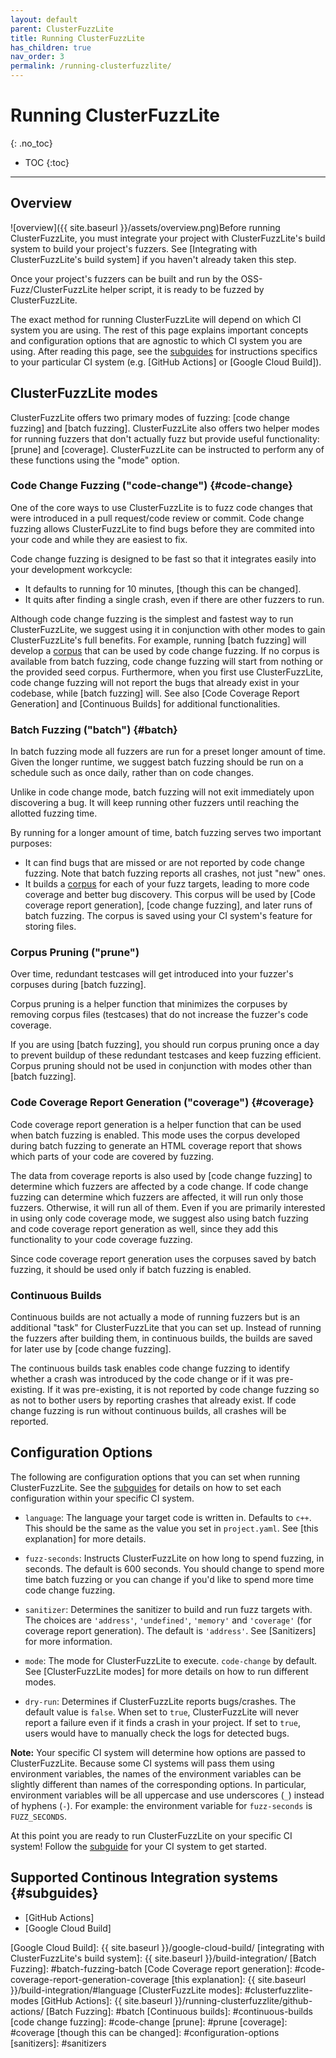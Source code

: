 ```yaml
---
layout: default
parent: ClusterFuzzLite
title: Running ClusterFuzzLite
has_children: true
nav_order: 3
permalink: /running-clusterfuzzlite/
---
```

# Running ClusterFuzzLite
{: .no_toc}

- TOC
{:toc}
---

## Overview
![overview]({{ site.baseurl }}/assets/overview.png)Before running ClusterFuzzLite, you must integrate your project with ClusterFuzzLite's build system to build your project's fuzzers. See [Integrating with ClusterFuzzLite's build system] if you haven't already taken this step.

Once your project's fuzzers can be built and run by the OSS-Fuzz/ClusterFuzzLite
helper script, it is ready to be fuzzed by ClusterFuzzLite.

The exact method for running ClusterFuzzLite will depend on which CI system you are using.
The rest of this page explains important concepts and configuration options
that are agnostic to which CI system you are using.
After reading this page, see the [subguides] for instructions specifics to your particular CI system (e.g. [GitHub Actions] or [Google Cloud Build]).

## ClusterFuzzLite modes

ClusterFuzzLite offers two primary modes of fuzzing: [code change fuzzing] and
[batch fuzzing].
ClusterFuzzLite also offers two helper modes for running fuzzers that don't
actually fuzz but provide useful functionality: [prune] and [coverage].
ClusterFuzzLite can be instructed to perform any of these functions using the
"mode" option.

### Code Change Fuzzing ("code-change") {#code-change}

One of the core ways to use ClusterFuzzLite is to fuzz code changes that
were introduced in a pull request/code review or commit. Code change fuzzing allows ClusterFuzzLite to find bugs before they are
commited into your code and while they are easiest to fix.

Code change fuzzing is designed to be fast so that it integrates easily into your development workcycle:
- It defaults to running for 10 minutes, [though this can be changed].
- It quits after finding a single crash, even if there are other fuzzers to
   run.
   
Although code change fuzzing is the simplest and fastest way to run ClusterFuzzLite, we suggest using it in conjunction with other modes to
gain ClusterFuzzLite's full benefits. For example, running [batch fuzzing] will develop a [corpus] that can be used by code change fuzzing. If no corpus is available from batch fuzzing, code change fuzzing will start from nothing or the provided seed corpus. Furthermore, when you first use ClusterFuzzLite, code change
fuzzing will not report the bugs that already exist in your codebase, while [batch fuzzing] will. See also [Code Coverage Report Generation] and [Continuous Builds] for additional functionalities.


### Batch Fuzzing ("batch") {#batch}

In batch fuzzing mode all fuzzers are run
for a preset longer amount of time. Given the longer runtime, we suggest batch fuzzing should be run on a schedule
such as once daily, rather than on code changes. 

Unlike in code change mode, batch fuzzing will not exit immediately upon
discovering a bug. It will keep running other fuzzers until reaching
the allotted fuzzing time.

By running for a longer amount of time, batch fuzzing
serves two important purposes:
- It can find bugs that are missed or are not reported by code change fuzzing.
   Note that batch fuzzing reports all crashes, not just "new" ones.
- It builds a [corpus] for each of your fuzz targets, leading to more
   code coverage and better bug discovery.
   This corpus will be used by [Code coverage report generation],
   [code change fuzzing], and later runs of batch fuzzing.
   The corpus is saved using your CI system's feature for storing files.

[corpus]: https://github.com/google/fuzzing/blob/master/docs/glossary.md#corpus

### Corpus Pruning ("prune")

Over time, redundant testcases will get introduced into your fuzzer's corpuses
during [batch fuzzing].

Corpus pruning is a helper function that minimizes the corpuses by removing corpus files (testcases) that
do not increase the fuzzer's code coverage.

If you are using [batch fuzzing], you should run corpus pruning once a day to prevent buildup of these redundant
testcases and keep fuzzing efficient. Corpus pruning should not be used in conjunction with modes other than [batch fuzzing].

### Code Coverage Report Generation ("coverage") {#coverage}

Code coverage report generation is a helper function that can be used when batch fuzzing is enabled. 
This mode uses the corpus developed during batch fuzzing to generate an HTML
coverage report that shows which parts of your code are covered by
fuzzing.

The data from coverage reports is also used by [code change fuzzing] to
determine which fuzzers are affected by a code change. If code change fuzzing can determine which fuzzers are affected, it will run only those fuzzers. Otherwise, it will run all of them. Even if you are primarily interested in using only code coverage mode, we suggest also using 
batch fuzzing and code coverage report generation as well, since they add this functionality to your code coverage fuzzing.

Since code coverage report generation uses the corpuses saved by batch fuzzing, it should be used only if batch fuzzing is enabled. 

### Continuous Builds

Continuous builds are not actually a mode of running fuzzers but is an additional
"task" for ClusterFuzzLite that you can set up. Instead of running the fuzzers
after building them, in continuous builds, the builds are saved for later use by
[code change fuzzing]. 

The continuous builds task enables code change fuzzing to identify whether a
crash was introduced by the code change or if it was pre-existing. If it
was pre-existing, it is not reported by code change fuzzing so as not to bother users
by reporting crashes that already exist. If code change fuzzing is run without continuous builds, all crashes 
will be reported.

## Configuration Options

The following are configuration options that you can set when running ClusterFuzzLite.
See the [subguides] for details on how to set each configuration within your specific CI system. 

- `language`: The language your target code is written in. Defaults to `c++`.
  This should be the same as the value you set in `project.yaml`. See [this
  explanation] for more details.

- `fuzz-seconds`: Instructs ClusterFuzzLite on how long to spend fuzzing, in
  seconds. The default is 600 seconds. You should change to spend more time
  batch fuzzing or you can change if you'd like to spend more time code change
  fuzzing.

- `sanitizer`: Determines the sanitizer to build and run fuzz targets with. The
  choices are `'address'`, `'undefined'`, `'memory'` and `'coverage'` (for
  coverage report generation). The default is `'address'`. See [Sanitizers] for more information.

- `mode`: The mode for ClusterFuzzLite to execute. `code-change` by default. See
  [ClusterFuzzLite modes] for more details on how to run different modes.

- `dry-run`: Determines if ClusterFuzzLite reports bugs/crashes. The default
  value is `false`. When set to `true`, ClusterFuzzLite will never report a
  failure even if it finds a crash in your project. If set to `true`, users would have to
  manually check the logs for detected bugs.

**Note:** Your specific CI system will determine how options are passed to ClusterFuzzLite. Because 
some CI systems will pass them using environment
variables, the names of the environment variables can be slightly different than
names of the corresponding options. In particular, environment variables will be
all uppercase and use underscores (`_`) instead of hyphens (`-`). For example:
the environment variable for `fuzz-seconds` is `FUZZ_SECONDS`.

At this point you are ready to run ClusterFuzzLite on your specific CI system!
Follow the [subguide](#subguides) for your CI system to get started.

## Supported Continous Integration systems {#subguides}

- [GitHub Actions]
- [Google Cloud Build]

[subguides]: #subguides
[Google Cloud Build]: {{ site.baseurl }}/google-cloud-build/
[integrating with ClusterFuzzLite's build system]: {{ site.baseurl }}/build-integration/
[Batch Fuzzing]: #batch-fuzzing-batch
[Code Coverage report generation]: #code-coverage-report-generation-coverage
[this explanation]: {{ site.baseurl }}/build-integration/#language
[ClusterFuzzLite modes]: #clusterfuzzlite-modes
[GitHub Actions]: {{ site.baseurl }}/running-clusterfuzzlite/github-actions/
[Batch Fuzzing]: #batch
[Continuous builds]: #continuous-builds
[code change fuzzing]: #code-change
[prune]: #prune
[coverage]: #coverage
[though this can be changed]: #configuration-options
[sanitizers]: #sanitizers
